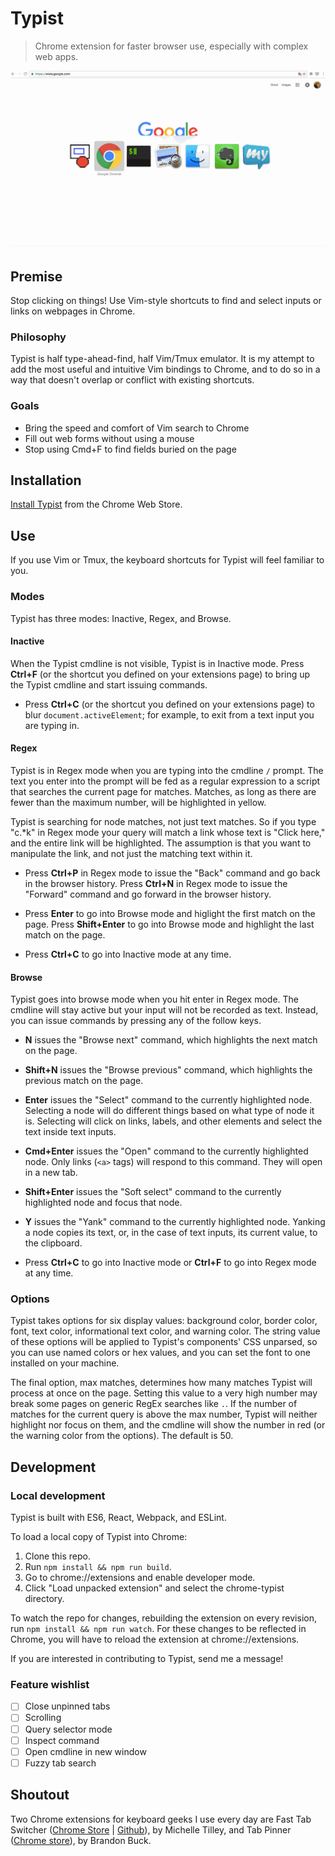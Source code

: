 # Typist

> Chrome extension for faster browser use, especially with complex web apps.

![Demo](./meta/screenshots/demo.gif)

## Premise
Stop clicking on things! Use Vim-style shortcuts to find and select inputs or links on webpages in Chrome.

### Philosophy
Typist is half type-ahead-find, half Vim/Tmux emulator. It is my attempt to add the most useful and intuitive Vim bindings to Chrome, and to do so in a way that doesn't overlap or conflict with existing shortcuts.

### Goals
- Bring the speed and comfort of Vim search to Chrome
- Fill out web forms without using a mouse
- Stop using Cmd+F to find fields buried on the page

## Installation

[Install Typist](https://chrome.google.com/webstore/detail/chrome-typist/madafhibjmdfbgngbimfegjdlddkefle) from the Chrome Web Store.

## Use
If you use Vim or Tmux, the keyboard shortcuts for Typist will feel familiar to you.

### Modes
Typist has three modes: Inactive, Regex, and Browse.

#### Inactive
When the Typist cmdline is not visible, Typist is in Inactive mode. Press **Ctrl+F** (or the shortcut you defined on your extensions page) to bring up the Typist cmdline and start issuing commands.

- Press **Ctrl+C** (or the shortcut you defined on your extensions page) to blur `document.activeElement`; for example, to exit from a text input you are typing in.

#### Regex
Typist is in Regex mode when you are typing into the cmdline `/` prompt. The text you enter into the prompt will be fed as a regular expression to a script that searches the current page for matches. Matches, as long as there are fewer than the maximum number, will be highlighted in yellow.

Typist is searching for node matches, not just text matches. So if you type "c.\*k" in Regex mode your query will match a link whose text is "Click here," and the entire link will be highlighted. The assumption is that you want to manipulate the link, and not just the matching text within it.

- Press **Ctrl+P** in Regex mode to issue the "Back" command and go back in the browser history. Press **Ctrl+N** in Regex mode to issue the "Forward" command and go forward in the browser history.

- Press **Enter** to go into Browse mode and higlight the first match on the page. Press **Shift+Enter** to go into Browse mode and highlight the last match on the page.

- Press **Ctrl+C** to go into Inactive mode at any time.

#### Browse
Typist goes into browse mode when you hit enter in Regex mode. The cmdline will stay active but your input will not be recorded as text. Instead, you can issue commands by pressing any of the follow keys.

- **N** issues the "Browse next" command, which highlights the next match on the page.

- **Shift+N** issues the "Browse previous" command, which highlights the previous match on the page.

- **Enter** issues the "Select" command to the currently highlighted node. Selecting a node will do different things based on what type of node it is. Selecting will click on links, labels, and other elements and select the text inside text inputs.

- **Cmd+Enter** issues the "Open" command to the currently highlighted node. Only links (`<a>` tags) will respond to this command. They will open in a new tab.

- **Shift+Enter** issues the "Soft select" command to the currently highlighted node and focus that node.

- **Y** issues the "Yank" command to the currently highlighted node. Yanking a node copies its text, or, in the case of text inputs, its current value, to the clipboard.

- Press **Ctrl+C** to go into Inactive mode or **Ctrl+F** to go into Regex mode at any time.

### Options
Typist takes options for six display values: background color, border color, font, text color, informational text color, and warning color. The string value of these options will be applied to Typist's components' CSS unparsed, so you can use named colors or hex values, and you can set the font to one installed on your machine.

The final option, max matches, determines how many matches Typist will process at once on the page. Setting this value to a very high number may break some pages on generic RegEx searches like `.`. If the number of matches for the current query is above the max number, Typist will neither highlight nor focus on them, and the cmdline will show the number in red (or the warning color from the options). The default is 50.

## Development

### Local development
Typist is built with ES6, React, Webpack, and ESLint.

To load a local copy of Typist into Chrome:

1. Clone this repo.
2. Run `npm install && npm run build`.
3. Go to chrome://extensions and enable developer mode.
4. Click "Load unpacked extension" and select the chrome-typist directory.

To watch the repo for changes, rebuilding the extension on every revision, run `npm install && npm run watch`. For these changes to be reflected in Chrome, you will have to reload the extension at chrome://extensions.

If you are interested in contributing to Typist, send me a message!

### Feature wishlist
- [ ] Close unpinned tabs
- [ ] Scrolling
- [ ] Query selector mode
- [ ] Inspect command
- [ ] Open cmdline in new window
- [ ] Fuzzy tab search

## Shoutout
Two Chrome extensions for keyboard geeks I use every day are Fast Tab Switcher ([Chrome Store](https://chrome.google.com/webstore/detail/fast-tab-switcher/jkhfenkikopkkpboaipgllclaaehgpjf) | [Github](https://github.com/BinaryMuse/chrome-fast-tab-switcher)), by Michelle Tilley, and Tab Pinner ([Chrome store](https://chrome.google.com/webstore/detail/tab-pinner-keyboard-short/mbcjcnomlakhkechnbhmfjhnnllpbmlh)), by Brandon Buck.
